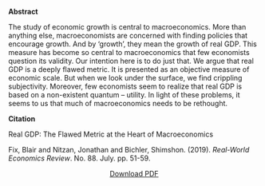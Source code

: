 
<b>Abstract</b>

The study of economic growth is central to macroeconomics. More than anything else, macroeconomists are concerned with finding policies that encourage growth. And by ‘growth’, they mean the growth of real GDP. This measure has become so central to macroeconomics that few economists question its validity. Our intention here is to do just that. We argue that real GDP is a deeply flawed metric. It is presented as an objective measure of economic scale. But when we look under the surface, we find crippling subjectivity. Moreover, few economists seem to realize that real GDP is based on a non-existent quantum – utility. In light of these problems, it seems to us that much of macroeconomics needs to be rethought.

<b>Citation</b>

Real GDP: The Flawed Metric at the Heart of Macroeconomics

Fix, Blair and Nitzan, Jonathan and Bichler, Shimshon. (2019). <i>Real-World Economics Review</i>. No. 88. July. pp. 51-59.

<div style="text-align:center">
<a href="https://bnarchives.yorku.ca/609/2/20180700_fix_nitzan_bichler_real_gdp_rwer.pdf">Download PDF</a>
</div>





